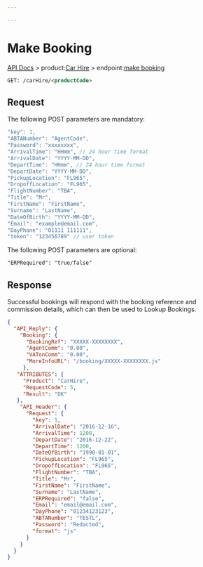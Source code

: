 ```yaml
---

---
```


# Make Booking

[API Docs](/hxapi/) > product:[Car Hire](/hxapi/carhire) > endpoint:[make booking](/hxapi/carhire/booking/make)

```html
GET: /carHire/<productCode>
```

## Request

The following POST parameters are mandatory:

```javascript
"key": 1,
"ABTANumber": "AgentCode",
"Password": "xxxxxxxx",
"ArrivalTime": "HHmm", // 24 hour time format
"ArrivalDate": "YYYY-MM-DD",
"DepartTime": "HHmm", // 24 hour time format
"DepartDate": "YYYY-MM-DD",
"PickupLocation": "FL965",
"DropoffLocation": "FL965",
"FlightNumber": "TBA",
"Title": "Mr",
"FirstName": "FirstName",
"Surname": "LastName",
"DateOfBirth": "YYYY-MM-DD",
"Email": "example@email.com",
"DayPhone": "01111 111111",
"token": "123456789" // user token
```

The following POST parameters are optional:
```html
"ERPRequired": "true/false"
```

## Response

Successful bookings will respond with the booking reference and commission details, which can then be used to Lookup Bookings.

```json
{
  "API_Reply": {
    "Booking": {
      "BookingRef": "XXXXX-XXXXXXXX",
      "AgentComm": "0.00",
      "VATonComm": "0.00",
      "MoreInfoURL": "/booking/XXXXX-XXXXXXXX.js"
     },
   "ATTRIBUTES": {
     "Product": "CarHire",
     "RequestCode": 5,
     "Result": "OK"
   },
    "API_Header": {
      "Request": {
        "key": 1,
        "ArrivalDate": "2016-12-16",
        "ArrivalTime": 1200,
        "DepartDate": "2016-12-22",
        "DepartTime": 1200,
        "DateOfBirth": "1990-01-01",
        "PickupLocation": "FL965",
        "DropoffLocation": "FL965",
        "FlightNumber": "TBA",
        "Title": "Mr",
        "FirstName": "FirstName",
        "Surname": "LastName",
        "ERPRequired": "false",
        "Email": "email@email.com",
        "DayPhone": "01234123123",
        "ABTANumber": "TESTL",
        "Password": "Redacted",
        "format": "js"
      }
    }
  }
}
```
